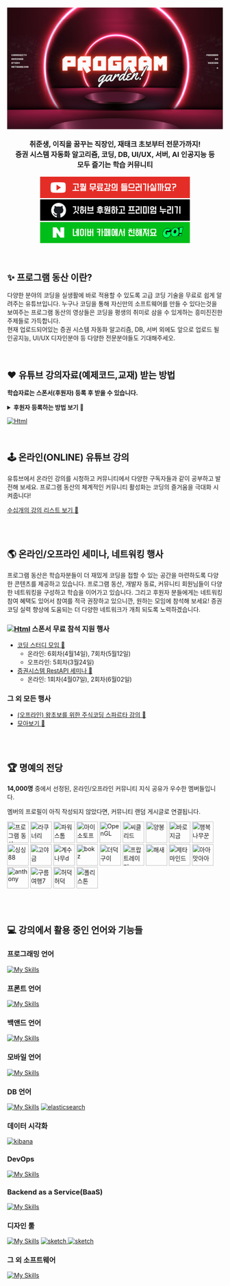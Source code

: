 <p align="center">
 <img align="center" src="https://github.com/programgarden/.github/blob/main/images/youtube-channel.png" />
</p>

<h3 align="center">취준생, 이직을 꿈꾸는 직장인, 재태크 초보부터 전문가까지!<br>증권 시스템 자동화 알고리즘, 코딩, DB, UI/UX, 서버, AI 인공지능 등<br>모두 즐기는 학습 커뮤니티</h3>

<p align="center">
 <a href="https://www.youtube.com/@programgarden" target="_blank"><img alt="Html" src ="https://github.com/programgarden/.github/blob/main/images/btn-youtube.png" width=350/></a><br>
 <a href="https://github.com/sponsors/programgarden" target="_blank"><img alt="Html" src ="https://github.com/programgarden/.github/blob/main/images/btn-github.png" width=350/></a><br>
 <a href="https://cafe.naver.com/programgarden" target="_blank"><img alt="Html" src ="https://github.com/programgarden/.github/blob/main/images/btn-naver.png" width=350/></a><br>
</p>


<br/>

## ✨ 프로그램 동산 이란?
<p align="left">
다양한 분야의 코딩을 실생활에 바로 적용할 수 있도록 고급 코딩 기술을 무료로 쉽게 알려주는 유튜브입니다. 누구나 코딩을 통해 자신만의 소프트웨어를 만들 수 있다는것을 보여주는 프로그램 동산의 영상들은 코딩을 평생의 취미로 삼을 수 있게하는 흥미진진한 주제들로 가득합니다.<br>
현재 업로드되어있는 증권 시스템 자동화 알고리즘, DB, 서버 외에도 앞으로 업로드 될 인공지능, UI/UX 디자인분야 등 다양한 전문분야들도 기대해주세오.
</p>
<br>


<!--

후원자 등록 방법 정리

-->
## ❤️ 유튜브 강의자료(예제코드,교재) 받는 방법

<b>학습자료는 스폰서(후원자) 등록 후 받을 수 있습니다.</b>
<br>

<details>
  <summary><b>후원자 등록하는 방법 보기 🔗</b></summary>
 <img src="https://cdn.shopify.com/s/files/1/0748/4289/8740/files/sponsor_method_1.png?v=1704040296" />
 <br>
 <a href="https://github.com/sponsors/programgarden" target="_blank"><img alt="Html" src ="https://img.shields.io/badge/후원하기(Sponsor)-EA4AAA.svg?&style=for-the-badge&logo=githubsponsors&logoColor=white" height=25/></a> 버튼을 클릭하거나, 상단의 Sponsor 버튼을 클릭합니다.
 <br>
 <br>
 <img src="https://cdn.shopify.com/s/files/1/0748/4289/8740/files/sponsor_method_2.png?v=1704040297" />
 sponsor tier(등급)을 확인하고 Select 버튼을 누릅니다.
 <br>
 <br>
 <br>
 <img src="https://cdn.shopify.com/s/files/1/0748/4289/8740/files/sponsor_method_3.png?v=1704040297" />
 <br>
 처음 이용자는 주소지를 입력합니다.
 <br>
 <br>
 <img src="https://cdn.shopify.com/s/files/1/0748/4289/8740/files/sponsor_method_4.png?v=1704040297" />
 <br>
 처음 이용자는 결제 카드를 등록합니다.
 <br>
 <br>
 <img src="https://cdn.shopify.com/s/files/1/0748/4289/8740/files/sponsor_method_5.png?v=1704040297" />
 <br>
모든 등록이 완료되면, 스폰서로 등록 할 수 있습니다. 최종적으로 후원자만 열람이 가능한 예제파일에 접근 할 수 있습니다. 

[예제파일 열람하기 🔗](https://github.com/programgarden/stock_sponsors)

🚫 스폰서가 아니면 404에러로 페이지에 접근 할 수 없습니다.

</details>

<a href="https://github.com/sponsors/programgarden" target="_blank"><img alt="Html" src ="https://img.shields.io/badge/후원하고 예제코드 받기-EA4AAA.svg?&style=for-the-badge&logo=githubsponsors&logoColor=white" height=40/></a>

<br>

<!--

온라인 강의 목록

-->
## 🕹️ 온라인(ONLINE) 유튜브 강의
<p>
유튜브에서 온라인 강의를 시청하고 커뮤니티에서 다양한 구독자들과 같이 공부하고 발전해 보세요. 프로그램 동산의 체계적인 커뮤니티 활성화는 코딩의 즐거움을 극대화 시켜줍니다!
</p>

[수십개의 강의 리스트 보기 🔗](https://cafe.naver.com/programgarden?iframe_url=/ArticleList.nhn%3Fsearch.clubid=30041992%26search.menuid=173%26search.boardtype=I)

<br>
<br>


<!--

온라인과 오프라인 세미나, 강의, 네트워킹 일정을 정리해 놓은 목록

-->
## 🌎 온라인/오프라인 세미나, 네트워킹 행사
<p>
프로그램 동산은 학습자분들이 더 재밌게 코딩을 접할 수 있는 공간을 마련하도록 다양한 콘텐츠를 제공하고 있습니다. 프로그램 동산, 개발자 동료, 커뮤니티 회원님들이 다양한 네트워킹을 구성하고 학습을 이어가고 있습니다. 그리고 후원자 분들에게는 네트워킹 참여 혜택도 있어서 참여를 적극 권장하고 있으니깐, 원하는 모임에 참석해 보세요! 증권 코딩 실력 향상에 도움되는 더 다양한 네트워크가 개최 되도록 노력하겠습니다.
</p>

### <a href="https://github.com/sponsors/programgarden" target="_blank"><img alt="Html" src ="https://img.shields.io/badge/후원하기(Sponsor)-EA4AAA.svg?&style=for-the-badge&logo=githubsponsors&logoColor=white" height=25/></a> 스폰서 무료 참석 지원 행사

- [코딩 스터디 모임 🔗](https://event-us.kr/programgarden/event)
    - 온라인: 6회차(4월14일), 7회차(5월12일)
    - 오프라인: 5회차(3월24일)
- [증권시스템 RestAPI 세미나 🔗](https://event-us.kr/programgarden/event)
    - 온라인: 1회차(4월07일), 2회차(6월02일)

### 그 외 모든 행사

  - [(오프라인) 왕초보를 위한 주식코딩 스파르타 강의 🔗](https://event-us.kr/programgarden/event)
  - [모아보기 🔗](https://event-us.kr/programgarden/event)

<br>
<br>



<!--

커뮤니티 활동이 활발한 분들의 목록입니다.

-->
## 🏆 명예의 전당
**14,000명** 중에서 선정된, 온라인/오프라인 커뮤니티 지식 공유가 우수한 멤버들입니다. 

멤버의 프로필이 아직 작성되지 않았다면, 커뮤니티 랜덤 게시글로 연결됩니다.

<a href="https://cafe.naver.com/programgarden" target="_blank"><img src="https://cafeptthumb-phinf.pstatic.net/MjAyMzA2MDdfMTk1/MDAxNjg2MTI2MjYyNDkz.taTrE1oHsfT0yMlsDMChgEEXSFjP-afMC-9T5ymbkawg.ZLIUy-JonPMwy4YQZBk70Jmv72h539qweYFlB4gR7S0g.PNG/%25ED%2594%2584%25EB%25A1%259C%25EA%25B7%25B8%25EB%259E%25A8%25EB%258F%2599%25EC%2582%25B0_%25EB%25A1%259C%25EA%25B3%25A0.png?type=s3" width="50" height="50" title="프로그램 동산"></a> <a href="https://cafe.naver.com/programgarden/4092" target="_blank"><img src="https://cafeptthumb-phinf.pstatic.net/MjAyMzA4MjBfMjg1/MDAxNjkyNTAyOTMxNzk5.wuN_hQO0v8KWUgcZKLP89gn1v96pPRvwywN6Yr1rzFEg.G1mwyI9JOXQd81_JlemUETHk5YjATAIX-lUVUGgyQKEg.PNG/ConfigProfileFileName.png?type=s3" width="50" height="50" title="라쿠너리"></a> <a href="https://cafe.naver.com/programgarden/3790" target="_blank"><img src="https://cafeptthumb-phinf.pstatic.net/MjAyMzA1MDlfMTY5/MDAxNjgzNTk2NDA3MDcw.dWLR2V7bikWvfZPsevAkl8NHLABYXClJ6PRceBw7KjUg.q7zoUXPBfYtcNnjo1TH3tW6SOhgO29eP5WFpbFbsl4sg.JPEG/externalFile.jpg?type=s3" width="50" height="50" title="파워스톰"></a> <a href="https://cafe.naver.com/programgarden/3203" target="_blank"><img src="https://ssl.pstatic.net/static/cafe/cafe_pc/default/cafe_profile_363.png" width="50" height="50" title="아이소토프"></a> <a href="https://cafe.naver.com/programgarden/3526" target="_blank"><img src="https://ssl.pstatic.net/static/cafe/cafe_pc/default/cafe_profile_363.png" width="50" height="50" title="OpenGL"></a> <a href="https://cafe.naver.com/programgarden/3577" target="_blank"><img src="https://blogpfthumb-phinf.pstatic.net/data32/2008/4/2/285/%B4%E0%BE%D2%BE%EE3-8465-junie245.jpg?type=f260_260" width="50" height="50" title="씨클리드"></a> <a href="https://cafe.naver.com/programgarden/2450" target="_blank"><img src="https://ssl.pstatic.net/static/cafe/cafe_pc/default/cafe_profile_363.png" width="50" height="50" title="양봉"></a> <a href="https://cafe.naver.com/programgarden/3367" target="_blank"><img src="https://ssl.pstatic.net/static/cafe/cafe_pc/default/cafe_profile_363.png" width="50" height="50" title="바로지금"></a> <a href="https://cafe.naver.com/programgarden/4146" target="_blank"><img src="https://blogpfthumb-phinf.pstatic.net/MjAxODA2MTdfNjEg/MDAxNTI5MjI3MTgxNjQ3.24O5POrzUeWtKUFBQhehX6e7azU87vhXIfG9IDmM0xsg.iYSBC-m8fM1ClhWgZOrfa9MxWtnE6dxTcTvGNAQhzvAg.PNG.cctvkimm/233.jpg.png?type=f260_260" width="50" height="50" title="행복나무꾼"></a> <a href="https://cafe.naver.com/programgarden/3656" target="_blank"><img src="https://blogpfthumb-phinf.pstatic.net/20220619_102/cjs1788_16556287266325MmSN_JPEG/image.jpg?type=f260_260" width="50" height="50" title="싱싱88"></a> <a href="https://cafe.naver.com/programgarden/2302" target="_blank"><img src="https://blogpfthumb-phinf.pstatic.net/MjAxODA2MjhfMTE2/MDAxNTMwMTkzOTEwNTUx.54XiFbFCYZkBc7rp_vvoHgMak2utD6HPtKXaRN3tPFgg.PRO0fX1C4xe4NgffLxtTlcAg3OytKv5m8TGsPuBV7v8g.JPEG.kalpas/yagum01.jpg?type=f260_260" width="50" height="50" title="고야금"></a> <a href="https://cafe.naver.com/programgarden/2299" target="_blank"><img src="https://ssl.pstatic.net/static/cafe/cafe_pc/default/cafe_profile_363.png" width="50" height="50" title="계수나무d"></a> <a href="https://cafe.naver.com/programgarden/3320" target="_blank"><img src="https://ssl.pstatic.net/static/cafe/cafe_pc/default/cafe_profile_363.png" width="50" height="50" title="bokz"></a> <a href="https://cafe.naver.com/programgarden/1780" target="_blank"><img src="https://blogpfthumb-phinf.pstatic.net/MjAyMzAyMTNfMTQ4/MDAxNjc2MjkyMjI0NzMz.8FK_lJHYys1rXwgVb_UwXbnB4t8zBZL8fOFyeyamWa4g.bw26zVYgUzO1kpPA-8CSmJrQjALmO9ZsAqcLbe-AM_0g.JPEG.y_visioning/%EB%B8%94%EB%A1%9C%EA%B7%B8-%EA%B0%9C%EC%9D%B8%EC%A0%81%EC%9D%B8-%EC%8B%9C%EB%8F%84-001.jpg/%25EB%25B8%2594%25EB%25A1%259C%25EA%25B7%25B8-%25EA%25B0%259C%25EC%259D%25B8%25EC%25A0%2581%25EC%259D%25B8-%25EC%258B%259C%25EB%258F%2584-001.jpg?type=f260_260" width="50" height="50" title="더덕구이"></a> <a href="https://cafe.naver.com/programgarden/3370" target="_blank"><img src="https://ssl.pstatic.net/static/cafe/cafe_pc/default/cafe_profile_363.png" width="50" height="50" title="프랍트레이더"></a> <a href="https://cafe.naver.com/programgarden/2579" target="_blank"><img src="https://ssl.pstatic.net/static/cafe/cafe_pc/default/cafe_profile_363.png" width="50" height="50" title="해새"></a> <a href="https://cafe.naver.com/programgarden/2805" target="_blank"><img src="https://blogpfthumb-phinf.pstatic.net/20160108_46/kdmerit_14522039604692HXoL_JPEG/1.jpg?type=f260_260" width="50" height="50" title="제타마인드"></a> <a href="https://cafe.naver.com/programgarden/2246" target="_blank"><img src="https://ssl.pstatic.net/static/cafe/cafe_pc/default/cafe_profile_363.png" width="50" height="50" title="아아맛아아"></a> <a href="https://cafe.naver.com/programgarden/1818" target="_blank"><img src="https://blogpfthumb-phinf.pstatic.net/MjAxOTA0MDZfMjcz/MDAxNTU0NTU5MTczOTM1.QS5-sNiAa5doJb2tN8QNp7zvVolmeg_GYYHJGzTgoYUg.D9K3qPbxLCBL_s0MDVH6EXzN3DU1javb916cbdzxM6Ug.JPEG.kimys2073/profileImage.jpg?type=f260_260" width="50" height="50" title="anthony"></a> <a href="https://cafe.naver.com/programgarden/3962" target="_blank"><img src="https://ssl.pstatic.net/static/cafe/cafe_pc/default/cafe_profile_363.png" width="50" height="50" title="구름여행7"></a> <a href="https://cafe.naver.com/programgarden/1812" target="_blank"><img src="https://blogpfthumb-phinf.pstatic.net/data35/2008/9/30/134/1%281%29-7997-hyosuk9.gif?type=f260_260" width="50" height="50" title="허덕허덕"></a> <a href="https://cafe.naver.com/programgarden/1751" target="_blank"><img src="https://blogpfthumb-phinf.pstatic.net/20110513_195/paklife_1305290553617_IR8DA4_jpg/3.jpg?type=f260_260" width="50" height="50" title="폴리스톤"></a>

<br>
<br>

## 💻 강의에서 활용 중인 언어와 기능들
### 프로그래밍 언어
[![My Skills](https://skillicons.dev/icons?i=java,typescript,javascript,python)](https://github.com/programgarden)


### 프론트 언어
[![My Skills](https://skillicons.dev/icons?i=webpack,css,qt,html)](https://github.com/programgarden)


### 백앤드 언어
[![My Skills](https://skillicons.dev/icons?i=nodejs,express)](https://github.com/programgarden)


### 모바일 언어
[![My Skills](https://skillicons.dev/icons?i=flutter,dart)](https://github.com/programgarden)


### DB 언어
[![My Skills](https://skillicons.dev/icons?i=mysql,mongodb)](https://github.com/programgarden) <a href="https://www.elastic.co" target="_blank" rel="noreferrer"> <img src="https://www.vectorlogo.zone/logos/elastic/elastic-icon.svg" alt="elasticsearch" width="40" height="40"/> </a> 


### 데이터 시각화
<a href="https://www.elastic.co/kibana" target="_blank" rel="noreferrer"> <img src="https://www.vectorlogo.zone/logos/elasticco_kibana/elasticco_kibana-icon.svg" alt="kibana" width="40" height="40"/> </a>

### DevOps
[![My Skills](https://skillicons.dev/icons?i=gcp)](https://github.com/programgarden)

### Backend as a Service(BaaS)
[![My Skills](https://skillicons.dev/icons?i=firebase)](https://github.com/programgarden)

### 디자인 툴
[![My Skills](https://skillicons.dev/icons?i=photoshop)](https://github.com/programgarden)
 <a href="https://github.com/programgarden" target="_blank" rel="noreferrer"> <img src="https://www.vectorlogo.zone/logos/sketchapp/sketchapp-icon.svg" alt="sketch" width="40" height="40"/> </a>
 <a href="https://github.com/programgarden" target="_blank" rel="noreferrer"> <img src="https://uxwing.com/wp-content/themes/uxwing/download/brands-and-social-media/canva-icon.png" alt="sketch" width="40" height="40"/> </a>
 

### 그 외 소프트웨어
[![My Skills](https://skillicons.dev/icons?i=postman,github)](https://github.com/programgarden)
